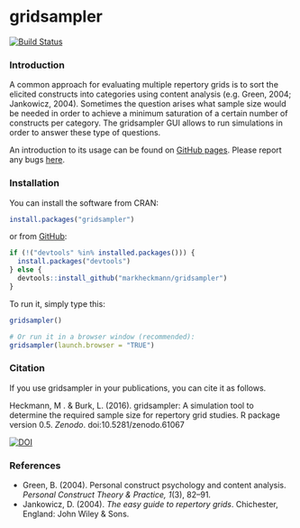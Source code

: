 # gridsampler

[![Build Status](https://travis-ci.org/markheckmann/OpenRepGrid.app.svg?branch=master)](https://travis-ci.org/markheckmann/OpenRepGrid.app)

### Introduction

A common approach for evaluating multiple repertory grids is to sort the elicited constructs into categories using content analysis (e.g. Green, 2004; Jankowicz, 2004). Sometimes the question arises what sample size would be needed in order to achieve a minimum saturation of a certain number of constructs per category. The gridsampler GUI allows to run simulations in order to answer these type of questions.

An introduction to its usage can be found on [GitHub pages](http://markheckmann.github.io/gridsampler/). Please report any bugs [here](https://github.com/markheckmann/gridsampler/issues).

### Installation 

You can install the software from CRAN:

```r
install.packages("gridsampler")
```

or from [GitHub](https://github.com/markheckmann/gridsampler):

```r
if (!("devtools" %in% installed.packages())) {
  install.packages("devtools")
} else {
  devtools::install_github("markheckmann/gridsampler")
}
```

To run it, simply type this:

```r
gridsampler()

# Or run it in a browser window (recommended):
gridsampler(launch.browser = "TRUE")
```

### Citation

If you use gridsampler in your publications, you can cite it as follows. 
 
Heckmann, M . & Burk, L. (2016). gridsampler: A simulation tool to determine the required sample size for repertory grid studies. R package version 0.5. *Zenodo*. doi:10.5281/zenodo.61067

[![DOI](https://zenodo.org/badge/doi/10.5281/zenodo.61067.svg)](http://dx.doi.org/10.5281/zenodo.61067)


### References

+ Green, B. (2004). Personal construct psychology and content analysis. *Personal Construct Theory & Practice, 1*(3), 82–91.
+ Jankowicz, D. (2004). *The easy guide to repertory grids*. Chichester, England: John Wiley & Sons.

